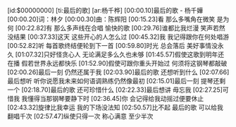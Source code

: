 [id:$00000000]
[ti:最后的歌]
[ar:杨千桦]
[00:00.10]最后的歌 - 杨千嬅
[00:00.20]词：林夕
[00:00.30]曲：陈辉阳
[00:15.23]看 那么多嘴角在微笑 是为何
[00:22.82]有 那么多声线在合唱 愉快的歌
[00:29.76]谁都比我烂漫 笑声若然没结果
[00:37.33]这天 这些开心的人怎么过
[00:45.32]我 我记得跟你在何处唱游
[00:52.82]听 每首歌终结便轮到下一首
[00:59.80]时光 总会落后 美好事情没永久
[01:07.32]只好怪贪心人 无论满足多么久也未够
[01:45.57]假使这歌到明年还在播 假若世界永远都快乐
[01:52.90]假使可跟你重头开始过 何须将这钢琴都敲破
[02:00.26]最后一刻 仍然还属于我
[02:03.90]最后的歌 还想听到什么
[02:07.66]最后想听 听你说愿我未来如何语调熟练仍然像最初
[02:15.01]最后一刻 提琴还剩一个
[02:18.70]最后的歌 还可珍惜什么
[02:22.33]最后想讲 毋忘我
[02:27.25]可惜我 我懂得当那钢琴要静下时
[02:36.45]你 会记得给我动摇过便要休止
[02:43.32]旋律比我幸运 我的下场没法知
[02:50.57]比不起 最后的歌 可以给我翻唱千次
[02:57.47]纵使只得一次 称心满意 至少半次

